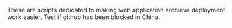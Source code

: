 These are scripts dedicated to making web application archieve deployment work easier.
Test if github has been blocked in China.
